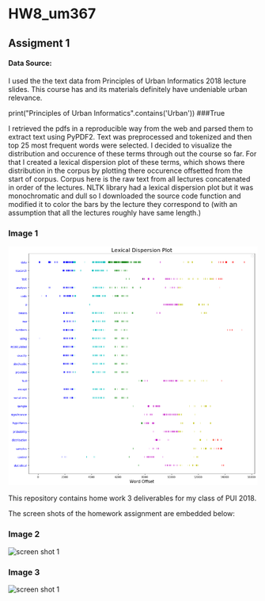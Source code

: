 # HW8_um367


## Assigment 1

#### Data Source: 
I used the the text data from Principles of Urban Informatics 2018 lecture slides. This course has and its materials definitely have undeniable urban relevance. 

print("Principles of Urban Informatics".contains('Urban'))
###True

I retrieved the pdfs in a reproducible way from the web and parsed them to extract text using PyPDF2. Text was preprocessed and tokenized and then top 25 most frequent words were selected. I decided to visualize the distribution and occurence of these terms through out the course so far. For that I created a lexical dispersion plot of these terms, which shows there distribution in the corpus by plotting there occurence offsetted from the start of corpus. Corpus here is the raw text from all lectures concatenated in order of the lectures. NLTK library had a lexical dispersion plot but it was monochromatic and dull so I downloaded the source code function and modified it to color the bars by the lecture they correspond to (with an assumption that all the lectures roughly have same length.)

### Image 1
![screen shot 1](LexicalDispersion.png)


This repository contains home work 3 deliverables for my class of PUI 2018.

The screen shots of the homework assignment are embedded below:




### Image 2
![screen shot 1](https://raw.githubusercontent.com/muaz-urwa/PUI2018_um367/master//HW3_um367/Screenshot%20from%202018-09-26%2021-50-06.png)

### Image 3
![screen shot 1](https://raw.githubusercontent.com/muaz-urwa/PUI2018_um367/master//HW3_um367/Screenshot%20from%202018-09-26%2021-50-58.png)
